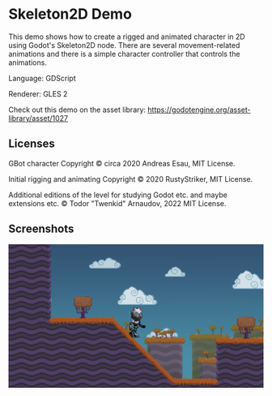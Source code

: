 # Skeleton2D Demo

This demo shows how to create a rigged and animated character in 2D using
Godot's Skeleton2D node. There are several movement-related animations and
there is a simple character controller that controls the animations.

Language: GDScript

Renderer: GLES 2

Check out this demo on the asset library: https://godotengine.org/asset-library/asset/1027

## Licenses

GBot character Copyright &copy; circa 2020 Andreas Esau, MIT License.

Initial rigging and animating Copyright &copy; 2020 RustyStriker, MIT License.

Additional editions of the level for studying Godot etc. and maybe extensions etc. &copy; Todor "Twenkid" Arnaudov, 2022 MIT License.

## Screenshots

![Screenshot](screenshots/screenshot.png)
